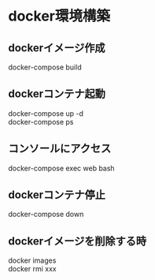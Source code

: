 # docker環境構築

## dockerイメージ作成
docker-compose build

## dockerコンテナ起動
docker-compose up -d  
docker-compose ps

## コンソールにアクセス
docker-compose exec web bash

## dockerコンテナ停止
docker-compose down

## dockerイメージを削除する時
docker images  
docker rmi xxx
